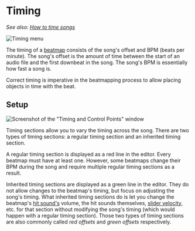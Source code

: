 # Timing

*See also: [How to time songs](/wiki/How_to_time_songs)*

![Timing menu](img/Timing_base.jpg "Timing menu")

The timing of a [beatmap](/wiki/Beatmaps) consists of the song's offset and BPM (beats per minute). The song's offset is the amount of time between the start of an audio file and the first downbeat in the song. The song's BPM is essentially how fast a song is.

Correct timing is imperative in the beatmapping process to allow placing objects in time with the beat.

## Setup

![Screenshot of the "Timing and Control Points" window](img/TimingSetup.jpg "The timing setup dialog shows the beatmap's fluctuating BPM and sampleset changes")

Timing sections allow you to vary the timing across the song. There are two types of timing sections: a regular timing section and an inherited timing section.

A regular timing section is displayed as a red line in the editor. Every beatmap must have at least one. However, some beatmaps change their BPM during the song and require multiple regular timing sections as a result.

Inherited timing sections are displayed as a green line in the editor. They do not allow changes to the beatmap's timing, but focus on adjusting the song's timing. What inherited timing sections do is let you change the beatmap's [hit sound's](/wiki/hit_sound) volume, the hit sounds themselves, [slider velocity](/wiki/slider_velocity), etc. for that section without modifying the song's timing (which would happen with a regular timing section). Those two types of timing sections are also commonly called *red offsets* and *green offsets* respectively.